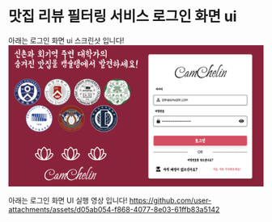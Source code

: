 # 맛집 리뷰 필터링 서비스 로그인 화면 ui

아래는 로그인 화면 ui 스크린샷 입니다!
![alt text](image-1.png)

아래는 로그인 화면 UI 실행 영상 입니다!
https://github.com/user-attachments/assets/d05ab054-f868-4077-8e03-61ffb83a5142


